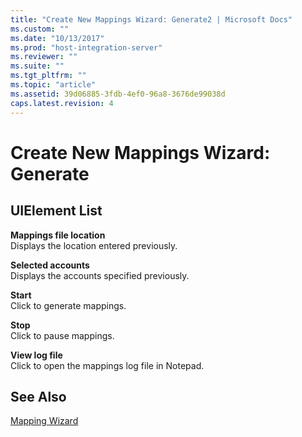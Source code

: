 ```yaml
---
title: "Create New Mappings Wizard: Generate2 | Microsoft Docs"
ms.custom: ""
ms.date: "10/13/2017"
ms.prod: "host-integration-server"
ms.reviewer: ""
ms.suite: ""
ms.tgt_pltfrm: ""
ms.topic: "article"
ms.assetid: 39d06885-3fdb-4ef0-96a8-3676de99038d
caps.latest.revision: 4
---
```

# Create New Mappings Wizard: Generate
## UIElement List  
 **Mappings file location**  
 Displays the location entered previously.  
  
 **Selected accounts**  
 Displays the accounts specified previously.  
  
 **Start**  
 Click to generate mappings.  
  
 **Stop**  
 Click to pause mappings.  
  
 **View log file**  
 Click to open the mappings log file in Notepad.  
  
## See Also  
 [Mapping Wizard](../core/mapping-wizard.md)